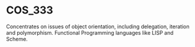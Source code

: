 # COS_333
Concentrates on issues of object orientation, including delegation, iteration and polymorphism. Functional Programming languages like LISP and Scheme.
